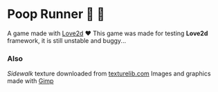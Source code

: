 # Poop Runner :poop: :runner: 

A game made with [Love2d](https://love2d.org/) :heart:
This game was made for testing **Love2d** framework, it is still unstable and buggy...

### Also
*Sidewalk* texture downloaded from [texturelib.com](http://texturelib.com)
Images and graphics made with [Gimp](http://www.gimp.org/)
